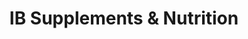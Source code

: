 ---
title: "IB Supplements & Nutrition"
url: /imperial-beach/ib-supplements-and-nutrition/
shop: nutrition supplements
---